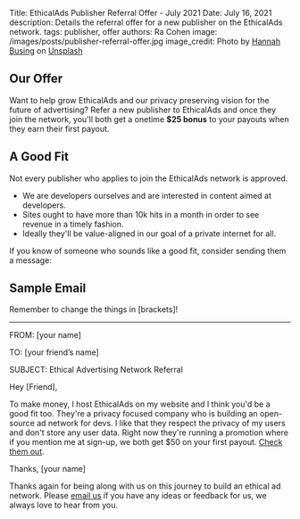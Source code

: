 Title: EthicalAds Publisher Referral Offer - July 2021
Date: July 16, 2021
description: Details the referral offer for a new publisher on the EthicalAds network.
tags: publisher, offer
authors: Ra Cohen
image: /images/posts/publisher-referral-offer.jpg
image_credit: <span>Photo by <a href="https://unsplash.com/@hannahbusing?utm_source=unsplash&utm_medium=referral&utm_content=creditCopyText">Hannah Busing</a> on <a href="https://unsplash.com/s/photos/hands?utm_source=unsplash&utm_medium=referral&utm_content=creditCopyText">Unsplash</a></span>

## Our Offer

Want to help grow EthicalAds and our privacy preserving vision for the future of advertising?
Refer a new publisher to EthicalAds and once they join the network, 
you'll both get a onetime **$25 bonus** to your payouts when they earn their first payout. 

## A Good Fit

Not every publisher who applies to join the EthicalAds network is approved.
* We are developers ourselves and are interested in content aimed at developers. 
* Sites ought to have more than 10k hits in a month in order to see revenue in a timely fashion. 
* Ideally they'll be value-aligned in our goal of a private internet for all. 

If you know of someone who sounds like a good fit, consider sending them a message:

## Sample Email

Remember to change the things in [brackets]!

---

FROM: [your name]

TO: [your friend’s name]

SUBJECT: Ethical Advertising Network Referral

Hey [Friend],

To make money, I host EthicalAds on my website and I think you'd be a good fit too. 
They're a privacy focused company who is building an open-source ad network for devs. 
I like that they respect the privacy of my users and don't store any user data. 
Right now they're running a promotion where if you mention me at sign-up, 
we both get $50 on your first payout. [Check them out](https://www.ethicalads.io/publishers/?ref=publisher-referral).

Thanks, [your name]


Thanks again for being along with us on this journey to build an ethical ad network.
Please [email us](mailto:ads@ethicalads.io) if you have any ideas or feedback for us,
we always love to hear from you.
